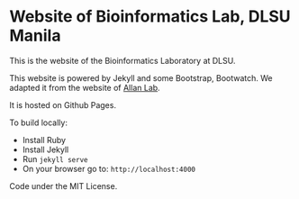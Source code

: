 # Website of Bioinformatics Lab, DLSU Manila

This is the website of the Bioinformatics Laboratory at DLSU.

This website is powered by Jekyll and some Bootstrap, Bootwatch.
We adapted it from the website of [Allan Lab](www.allanlab.org).

It is hosted on Github Pages.

To build locally:
  * Install Ruby
  * Install Jekyll
  * Run `jekyll serve`
  * On your browser go to: `http://localhost:4000`



Code under the MIT License.
